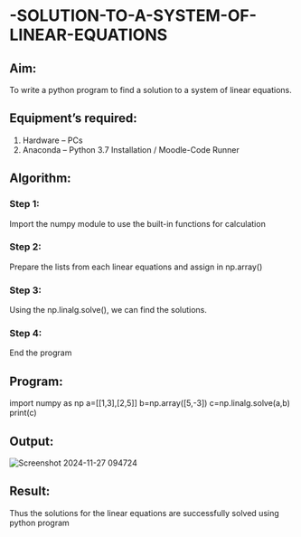 # -SOLUTION-TO-A-SYSTEM-OF-LINEAR-EQUATIONS
## Aim:
To write a python program to find a solution to a system of linear equations.
## Equipment’s required:
1. 	Hardware – PCs
2. 	Anaconda – Python 3.7 Installation / Moodle-Code Runner
## Algorithm:
### Step 1: 
Import the numpy module to use the built-in functions for calculation
### Step 2: 
Prepare the lists from each linear equations and assign in np.array()
### Step 3: 
Using the np.linalg.solve(), we can find the solutions.
### Step 4: 
End the program
## Program:
import numpy as np
a=[[1,3],[2,5]]
b=np.array([5,-3])
c=np.linalg.solve(a,b)
print(c)

## Output:
![Screenshot 2024-11-27 094724](https://github.com/user-attachments/assets/bb87ce1e-1a30-497c-a9a0-8e93868a7297)


## Result: 
Thus the solutions for the linear equations are successfully solved using python program

